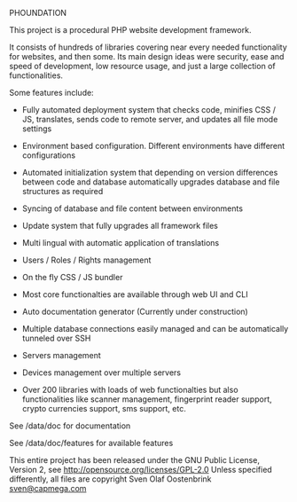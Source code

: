PHOUNDATION

This project is a procedural PHP website development framework.

It consists of hundreds of libraries covering near every needed functionality for websites, and then some. Its main design ideas were security, ease and speed of development, low resource usage, and just a large collection of functionalities.

Some features include:

* Fully automated deployment system that checks code, minifies CSS / JS, translates, sends code to remote server, and updates all file mode settings

* Environment based configuration. Different environments have different configurations

* Automated initialization system that depending on version differences between code and database automatically upgrades database and file structures as required

* Syncing of database and file content between environments

* Update system that fully upgrades all framework files

* Multi lingual with automatic application of translations

* Users / Roles / Rights management

* On the fly CSS / JS bundler

* Most core functionalties are available through web UI and CLI

* Auto documentation generator (Currently under construction)

* Multiple database connections easily managed and can be automatically tunneled over SSH

* Servers management

* Devices management over multiple servers

* Over 200 libraries with loads of web functionalties but also functionalities like scanner management, fingerprint reader support, crypto currencies support, sms support, etc.

See /data/doc for documentation

See /data/doc/features for available features

This entire project has been released under the GNU Public License, Version 2, see http://opensource.org/licenses/GPL-2.0
Unless specified differently, all files are copyright Sven Olaf Oostenbrink <sven@capmega.com>
